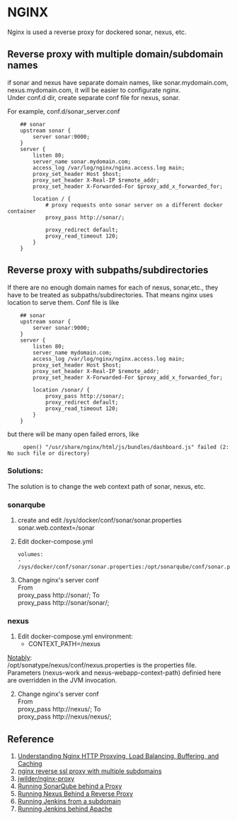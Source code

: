 # NGINX

Nginx is used a reverse proxy for dockered sonar, nexus, etc.

## Reverse proxy with multiple domain/subdomain names
if sonar and nexus have separate domain names, like sonar.mydomain.com, nexus.mydomain.com, it will be easier to configurate nginx.  
Under conf.d dir, create separate conf file for nexus, sonar.   

For example, conf.d/sonar_server.conf

        ## sonar
		upstream sonar {  
			server sonar:9000;  			 
		}  
		server {  
			listen 80;  
			server_name sonar.mydomain.com;  
			access_log /var/log/nginx/nginx.access.log main;  
			proxy_set_header Host $host;  
			proxy_set_header X-Real-IP $remote_addr;  
			proxy_set_header X-Forwarded-For $proxy_add_x_forwarded_for;
			  
			location / {
				# proxy requests onto sonar server on a different docker container  
				proxy_pass http://sonar/;  

				proxy_redirect default;  
				proxy_read_timeout 120;  
			}  
		}  

## Reverse proxy with subpaths/subdirectories
If there are no enough domain names for each of nexus, sonar,etc., they have to be treated as subpaths/subdirectories.
That means nginx uses location to serve them. Conf file is like


        ## sonar
		upstream sonar {  
			server sonar:9000;  			 
		}  
		server {  
			listen 80;  
			server_name mydomain.com;  
			access_log /var/log/nginx/nginx.access.log main;  
			proxy_set_header Host $host;  
			proxy_set_header X-Real-IP $remote_addr;  
			proxy_set_header X-Forwarded-For $proxy_add_x_forwarded_for;
			  
			location /sonar/ {  
				proxy_pass http://sonar/;  
				proxy_redirect default;  
				proxy_read_timeout 120;  
			}  
		}  
		
but there will be many open failed errors, like

 		 open() "/usr/share/nginx/html/js/bundles/dashboard.js" failed (2: No such file or directory)
		
### Solutions:
The solution is to change the web context path of sonar, nexus, etc.  

### sonarqube
1.  create and edit /sys/docker/conf/sonar/sonar.properties
			sonar.web.context=/sonar			
2.  Edit docker-compose.yml

		volumes:   
		- /sys/docker/conf/sonar/sonar.properties:/opt/sonarqube/conf/sonar.properties
    
3.  Change nginx's server conf  
    From   	
   		proxy_pass http://sonar/;
    To    
        proxy_pass http://sonar/sonar/;
		

### nexus
1. Edit docker-compose.yml
    environment:
      - CONTEXT_PATH=/nexus
	  
  [Notably](https://github.com/sonatype/docker-nexus):   
  /opt/sonatype/nexus/conf/nexus.properties is the properties file. Parameters (nexus-work and nexus-webapp-context-path) definied here are overridden in the JVM invocation.
  
2.   Change nginx's server conf  
    From   	
   		proxy_pass http://nexus/;
    To    
        proxy_pass http://nexus/nexus/;
					
		
## Reference
1. [Understanding Nginx HTTP Proxying, Load Balancing, Buffering, and Caching](https://www.digitalocean.com/community/tutorials/understanding-nginx-http-proxying-load-balancing-buffering-and-caching)
2. [nginx reverse ssl proxy with multiple subdomains](http://serverfault.com/questions/538803/nginx-reverse-ssl-proxy-with-multiple-subdomains)
3. [jwilder/nginx-proxy](https://github.com/jwilder/nginx-proxy)
4. [Running SonarQube behind a Proxy](http://docs.sonarqube.org/display/SONAR/Running+SonarQube+behind+a+Proxy)
5. [Running Nexus Behind a Reverse Proxy](https://books.sonatype.com/nexus-book/reference/install-sect-proxy.html)
6. [Running Jenkins from a subdomain](https://wiki.jenkins-ci.org/display/JENKINS/Jenkins+behind+an+NGinX+reverse+proxy)
7. [Running Jenkins behind Apache](https://wiki.jenkins-ci.org/display/JENKINS/Running+Jenkins+behind+Apache)
